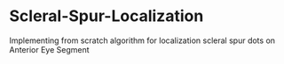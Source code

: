 # Scleral-Spur-Localization
Implementing from scratch algorithm for localization scleral spur dots on Anterior Eye Segment
